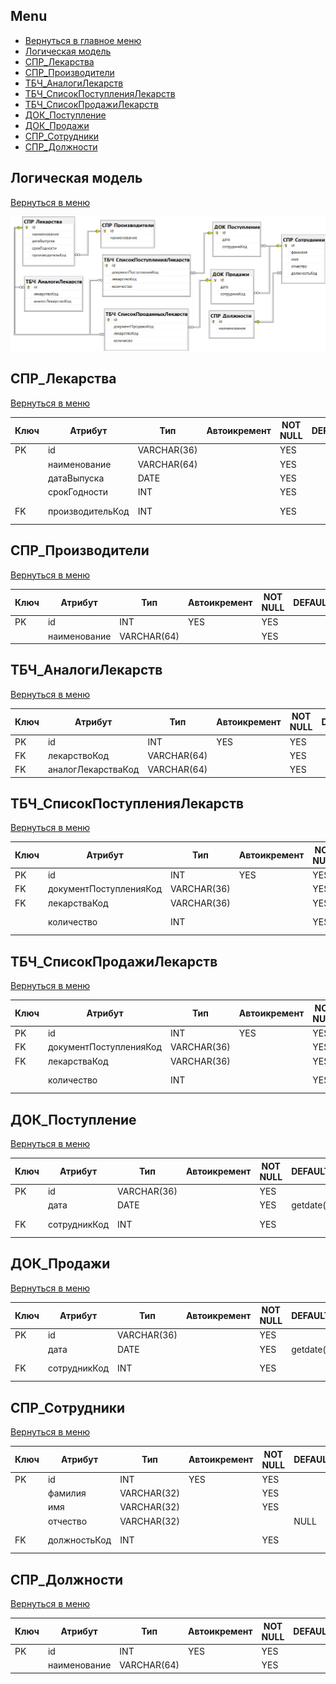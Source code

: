 ## Menu

- [Вернуться в главное меню](README.md#menu)
- [Логическая модель](#логическая-модель)
- [СПР_Лекарства](#спр_лекарства)
- [СПР_Производители](#спр_производители)
- [ТБЧ_АналогиЛекарств](#тбч_аналогилекарств)
- [ТБЧ_СписокПоступленияЛекарств](#тбч_списокпоступлениялекарств)
- [ТБЧ_СписокПродажиЛекарств](#тбч_списокпродажилекарств)
- [ДОК_Поступление](#док_поступление)
- [ДОК_Продажи](#док_продажи)
- [СПР_Сотрудники](#спр_сотрудники)
- [СПР_Должности](#спр_должности)

## Логическая модель

[Вернуться в меню](#menu)

![картинка](BdExam.PO4.190333-crd02_tsk01_vrs00.png)

## СПР_Лекарства

[Вернуться в меню](#menu)

| Ключ | Атрибут          | Тип         | Автоикремент | NOT NULL | DEFAULT | CHECK                |
| ---- | ---------------- | ----------- | ------------ | -------- | ------- | -------------------- |
| PK   | id               | VARCHAR(36) |              | YES      |         |                      |
|      | наименование     | VARCHAR(64) |              | YES      |         |                      |
|      | датаВыпуска      | DATE        |              | YES      |         |                      |
|      | срокГодности     | INT         |              | YES      |         | срокГодности > 0     |
| FK   | производительКод | INT         |              | YES      |         | производительКод > 0 |

## СПР_Производители

[Вернуться в меню](#menu)

| Ключ | Атрибут      | Тип         | Автоикремент | NOT NULL | DEFAULT | CHECK  |
| ---- | ------------ | ----------- | ------------ | -------- | ------- | ------ |
| PK   | id           | INT         | YES          | YES      |         | id > 0 |
|      | наименование | VARCHAR(64) |              | YES      |         |        |

## ТБЧ_АналогиЛекарств

[Вернуться в меню](#menu)

| Ключ | Атрибут            | Тип         | Автоикремент | NOT NULL | DEFAULT | CHECK  |
| ---- | ------------------ | ----------- | ------------ | -------- | ------- | ------ |
| PK   | id                 | INT         | YES          | YES      |         | id > 0 |
| FK   | лекарствоКод       | VARCHAR(64) |              | YES      |         |        |
| FK   | аналогЛекарстваКод | VARCHAR(64) |              | YES      |         |        |

## ТБЧ_СписокПоступленияЛекарств

[Вернуться в меню](#menu)

| Ключ | Атрибут                | Тип         | Автоикремент | NOT NULL | DEFAULT | CHECK          |
| ---- | ---------------------- | ----------- | ------------ | -------- | ------- | -------------- |
| PK   | id                     | INT         | YES          | YES      |         | id > 0         |
| FK   | документПоступленияКод | VARCHAR(36) |              | YES      |         |                |
| FK   | лекарстваКод           | VARCHAR(36) |              | YES      |         |                |
|      | количество             | INT         |              | YES      | 1       | количество > 0 |

## ТБЧ_СписокПродажиЛекарств

[Вернуться в меню](#menu)

| Ключ | Атрибут                | Тип         | Автоикремент | NOT NULL | DEFAULT | CHECK          |
| ---- | ---------------------- | ----------- | ------------ | -------- | ------- | -------------- |
| PK   | id                     | INT         | YES          | YES      |         | id > 0         |
| FK   | документПоступленияКод | VARCHAR(36) |              | YES      |         |                |
| FK   | лекарстваКод           | VARCHAR(36) |              | YES      |         |                |
|      | количество             | INT         |              | YES      | 1       | количество > 0 |

## ДОК_Поступление

[Вернуться в меню](#menu)

| Ключ | Атрибут      | Тип         | Автоикремент | NOT NULL | DEFAULT   | CHECK            |
| ---- | ------------ | ----------- | ------------ | -------- | --------- | ---------------- |
| PK   | id           | VARCHAR(36) |              | YES      |           | id > 0           |
|      | дата         | DATE        |              | YES      | getdate() |                  |
| FK   | сотрудникКод | INT         |              | YES      |           | сотрудникКод > 0 |

## ДОК_Продажи

[Вернуться в меню](#menu)

| Ключ | Атрибут      | Тип         | Автоикремент | NOT NULL | DEFAULT   | CHECK            |
| ---- | ------------ | ----------- | ------------ | -------- | --------- | ---------------- |
| PK   | id           | VARCHAR(36) |              | YES      |           | id > 0           |
|      | дата         | DATE        |              | YES      | getdate() |                  |
| FK   | сотрудникКод | INT         |              | YES      |           | сотрудникКод > 0 |

## СПР_Сотрудники

[Вернуться в меню](#menu)

| Ключ | Атрибут      | Тип         | Автоикремент | NOT NULL | DEFAULT | CHECK            |
| ---- | ------------ | ----------- | ------------ | -------- | ------- | ---------------- |
| PK   | id           | INT         | YES          | YES      |         | id > 0           |
|      | фамилия      | VARCHAR(32) |              | YES      |         |                  |
|      | имя          | VARCHAR(32) |              | YES      |         |                  |
|      | отчество     | VARCHAR(32) |              |          | NULL    |                  |
| FK   | должностьКод | INT         |              | YES      |         | должностьКод > 0 |

## СПР_Должности

[Вернуться в меню](#menu)

| Ключ | Атрибут      | Тип         | Автоикремент | NOT NULL | DEFAULT | CHECK  |
| ---- | ------------ | ----------- | ------------ | -------- | ------- | ------ |
| PK   | id           | INT         | YES          | YES      |         | id > 0 |
|      | наименование | VARCHAR(64) |              | YES      |         |        |
